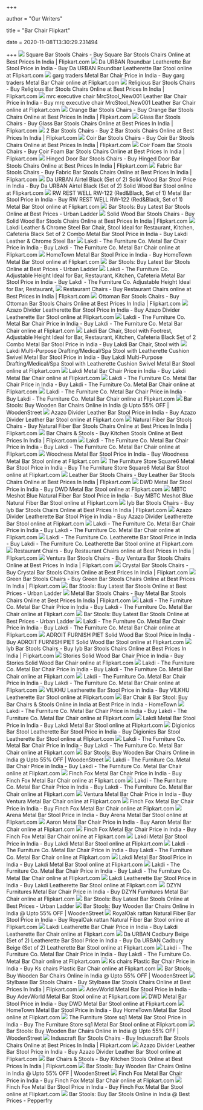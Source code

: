 +++
        
author = "Our Writers"
        
title = "Bar Chair Flipkart"
        
date = 2020-11-08T13:30:29.231494
        
+++
[ ![](https://rukminim1.flixcart.com/image/612/612/joacvww0/bar-stool-chair/x/z/n/black-carbon-steel-steel-bar-stool-stc-black-original-imaezzemgqpfqzgu.jpeg?q=70)](https://rukminim1.flixcart.com/image/612/612/joacvww0/bar-stool-chair/x/z/n/black-carbon-steel-steel-bar-stool-stc-black-original-imaezzemgqpfqzgu.jpeg?q=70) Square Bar Stools Chairs - Buy Square Bar Stools Chairs Online at Best  Prices In India | Flipkart.com
[ ![](https://rukminim1.flixcart.com/image/352/352/jiyvvrk0/bar-stool-chair/z/c/q/black-foam-du-373-da-urban-black-original-imaf6nguntn6f4sy.jpeg?q=70)](https://rukminim1.flixcart.com/image/352/352/jiyvvrk0/bar-stool-chair/z/c/q/black-foam-du-373-da-urban-black-original-imaf6nguntn6f4sy.jpeg?q=70) Da URBAN Roundbar Leatherette Bar Stool Price in India - Buy Da URBAN  Roundbar Leatherette Bar Stool online at Flipkart.com
[ ![](https://rukminim1.flixcart.com/image/352/352/joacvww0/bar-stool-chair/s/q/f/chrome-and-black-plywood-bar-stool-black-garg-traders-chrome-original-imaf2bqgmfqkp2de.jpeg?q=70)](https://rukminim1.flixcart.com/image/352/352/joacvww0/bar-stool-chair/s/q/f/chrome-and-black-plywood-bar-stool-black-garg-traders-chrome-original-imaf2bqgmfqkp2de.jpeg?q=70) garg traders Metal Bar Chair Price in India - Buy garg traders Metal Bar  Chair online at Flipkart.com
[ ![](https://rukminim1.flixcart.com/image/612/612/jw0zr0w0/bar-stool-chair/g/5/d/na-carbon-steel-ichivasbarstlblk-nilkamal-black-original-imafgt7e6jhp8yrs.jpeg?q=70)](https://rukminim1.flixcart.com/image/612/612/jw0zr0w0/bar-stool-chair/g/5/d/na-carbon-steel-ichivasbarstlblk-nilkamal-black-original-imafgt7e6jhp8yrs.jpeg?q=70) Religious Bar Stools Chairs - Buy Religious Bar Stools Chairs Online at  Best Prices In India | Flipkart.com
[ ![](https://rukminim1.flixcart.com/image/352/352/k2nmaa80/bar-stool-chair/b/g/a/black-plywood-mrc-executive-revolving-stool-for-home-office-original-imafhysfuuhygwup.jpeg?q=70)](https://rukminim1.flixcart.com/image/352/352/k2nmaa80/bar-stool-chair/b/g/a/black-plywood-mrc-executive-revolving-stool-for-home-office-original-imafhysfuuhygwup.jpeg?q=70) mrc executive chair MrcStool_New001 Leather Bar Chair Price in India - Buy  mrc executive chair MrcStool_New001 Leather Bar Chair online at Flipkart.com
[ ![](https://rukminim1.flixcart.com/image/612/612/k4n2avk0/bar-stool-chair/h/g/d/black-pp-bs-1002-apex-chairs-black-original-imafnhyprj72bka4.jpeg?q=70)](https://rukminim1.flixcart.com/image/612/612/k4n2avk0/bar-stool-chair/h/g/d/black-pp-bs-1002-apex-chairs-black-original-imafnhyprj72bka4.jpeg?q=70) Orange Bar Stools Chairs - Buy Orange Bar Stools Chairs Online at Best  Prices In India | Flipkart.com
[ ![](https://rukminim1.flixcart.com/image/612/612/k4n2avk0/bar-stool-chair/z/x/b/black-pp-hs-6004-combo-savya-home-black-original-imafnhyn97sqsxzg.jpeg?q=70)](https://rukminim1.flixcart.com/image/612/612/k4n2avk0/bar-stool-chair/z/x/b/black-pp-hs-6004-combo-savya-home-black-original-imafnhyn97sqsxzg.jpeg?q=70) Glass Bar Stools Chairs - Buy Glass Bar Stools Chairs Online at Best Prices  In India | Flipkart.com
[ ![](https://rukminim1.flixcart.com/image/612/612/k7jdg280/bar-stool-chair/z/x/t/off-white-carbon-steel-swivel-bar-stool-bar-chair-restaurant-original-imafpr7d4hwdpjug.jpeg?q=70)](https://rukminim1.flixcart.com/image/612/612/k7jdg280/bar-stool-chair/z/x/t/off-white-carbon-steel-swivel-bar-stool-bar-chair-restaurant-original-imafpr7d4hwdpjug.jpeg?q=70) 2 Bar Stools Chairs - Buy 2 Bar Stools Chairs Online at Best Prices In  India | Flipkart.com
[ ![](https://rukminim1.flixcart.com/image/612/612/j31wb680-1/bar-stool-chair/f/b/a/abs-wrought-iron-5908-woodness-brown-original-imaeu9hh4f2queah.jpeg?q=70)](https://rukminim1.flixcart.com/image/612/612/j31wb680-1/bar-stool-chair/f/b/a/abs-wrought-iron-5908-woodness-brown-original-imaeu9hh4f2queah.jpeg?q=70) Coir Bar Stools Chairs - Buy Coir Bar Stools Chairs Online at Best Prices  In India | Flipkart.com
[ ![](https://rukminim1.flixcart.com/image/612/612/jc9egsw0/bar-stool-chair/h/3/x/black-carbon-steel-ks-bar-chair-leatherite-1-combo-pack-ks-original-imafffma2gzdw6aj.jpeg?q=70)](https://rukminim1.flixcart.com/image/612/612/jc9egsw0/bar-stool-chair/h/3/x/black-carbon-steel-ks-bar-chair-leatherite-1-combo-pack-ks-original-imafffma2gzdw6aj.jpeg?q=70) Coir Foam Bar Stools Chairs - Buy Coir Foam Bar Stools Chairs Online at  Best Prices In India | Flipkart.com
[ ![](https://rukminim1.flixcart.com/image/612/612/jnw2he80/bar-stool-chair/m/3/6/beige-carbon-steel-ff-154523-beige-finch-fox-beige-original-imafah7gmygujs6y.jpeg?q=70)](https://rukminim1.flixcart.com/image/612/612/jnw2he80/bar-stool-chair/m/3/6/beige-carbon-steel-ff-154523-beige-finch-fox-beige-original-imafah7gmygujs6y.jpeg?q=70) Hinged Door Bar Stools Chairs - Buy Hinged Door Bar Stools Chairs Online at  Best Prices In India | Flipkart.com
[ ![](https://rukminim1.flixcart.com/image/612/612/jpodaq80/bar-stool-chair/y/a/5/white-carbon-steel-ff-154523-white-finch-fox-white-original-imafbqs7pgdqzwhz.jpeg?q=70)](https://rukminim1.flixcart.com/image/612/612/jpodaq80/bar-stool-chair/y/a/5/white-carbon-steel-ff-154523-white-finch-fox-white-original-imafbqs7pgdqzwhz.jpeg?q=70) Fabric Bar Stools Chairs - Buy Fabric Bar Stools Chairs Online at Best  Prices In India | Flipkart.com
[ ![](https://rukminim1.flixcart.com/image/352/352/jkzrc7k0/bar-stool-chair/q/f/g/black-plywood-du-355-black-da-urban-chrome-original-imaf86tefqznfrgd.jpeg?q=70)](https://rukminim1.flixcart.com/image/352/352/jkzrc7k0/bar-stool-chair/q/f/g/black-plywood-du-355-black-da-urban-chrome-original-imaf86tefqznfrgd.jpeg?q=70) Da URBAN Airtel Black (Set of 2) Solid Wood Bar Stool Price in India - Buy  Da URBAN Airtel Black (Set of 2) Solid Wood Bar Stool online at Flipkart.com
[ ![](https://rukminim1.flixcart.com/image/352/352/kckud8w0/bar-stool-chair/w/c/v/red-carbon-steel-rw-122-red-black-set-of-1-rw-rest-well-red-original-imaftzkg7zgncff7.jpeg?q=70)](https://rukminim1.flixcart.com/image/352/352/kckud8w0/bar-stool-chair/w/c/v/red-carbon-steel-rw-122-red-black-set-of-1-rw-rest-well-red-original-imaftzkg7zgncff7.jpeg?q=70) RW REST WELL RW-122 (Red&Black, Set of 1) Metal Bar Stool Price in India -  Buy RW REST WELL RW-122 (Red&Black, Set of 1) Metal Bar Stool online at  Flipkart.com
[ ![](https://www.ulcdn.net/images/products/54018/product/Mcgillin_barstool_Set_of_2_00_LP.jpg?1443092131)](https://www.ulcdn.net/images/products/54018/product/Mcgillin_barstool_Set_of_2_00_LP.jpg?1443092131) Bar Stools: Buy Latest Bar Stools Online at Best Prices - Urban Ladder
[ ![](https://rukminim1.flixcart.com/image/612/612/k69ncsw0/bar-stool-chair/w/3/f/orange-fiber-glass-high-bar-chair-kitchen-stool-in-orange-mbtc-original-imafzr2ppqfuhbqd.jpeg?q=70)](https://rukminim1.flixcart.com/image/612/612/k69ncsw0/bar-stool-chair/w/3/f/orange-fiber-glass-high-bar-chair-kitchen-stool-in-orange-mbtc-original-imafzr2ppqfuhbqd.jpeg?q=70) Solid Wood Bar Stools Chairs - Buy Solid Wood Bar Stools Chairs Online at  Best Prices In India | Flipkart.com
[ ![](https://rukminim1.flixcart.com/image/352/352/jjubki80/bar-stool-chair/u/f/p/black-carbon-steel-132117-13-c-lakdi-the-furniture-co-black-original-imaf78svjadjngyg.jpeg?q=70)](https://rukminim1.flixcart.com/image/352/352/jjubki80/bar-stool-chair/u/f/p/black-carbon-steel-132117-13-c-lakdi-the-furniture-co-black-original-imaf78svjadjngyg.jpeg?q=70) Lakdi Leather & Chrome Steel Bar Chair, Stool Ideal for Restaurant,  Kitchen, Cafeteria Black Set of 2 Combo Metal Bar Stool Price in India -  Buy Lakdi Leather & Chrome Steel Bar
[ ![](https://rukminim1.flixcart.com/image/352/352/jnj7iq80/bar-stool-chair/d/c/h/white-carbon-steel-134514-48-c-lakdi-the-furniture-co-white-original-imaf6ny3yhhmzbm6.jpeg?q=70)](https://rukminim1.flixcart.com/image/352/352/jnj7iq80/bar-stool-chair/d/c/h/white-carbon-steel-134514-48-c-lakdi-the-furniture-co-white-original-imaf6ny3yhhmzbm6.jpeg?q=70) Lakdi - The Furniture Co. Metal Bar Chair Price in India - Buy Lakdi - The  Furniture Co. Metal Bar Chair online at Flipkart.com
[ ![](https://rukminim1.flixcart.com/image/352/352/k8g8knk0/bar-stool-chair/t/k/6/na-carbon-steel-830029030-hometown-black-original-imafqgrw6tzfrezf.jpeg?q=70)](https://rukminim1.flixcart.com/image/352/352/k8g8knk0/bar-stool-chair/t/k/6/na-carbon-steel-830029030-hometown-black-original-imafqgrw6tzfrezf.jpeg?q=70) HomeTown Metal Bar Stool Price in India - Buy HomeTown Metal Bar Stool  online at Flipkart.com
[ ![](https://www.ulcdn.net/opt/www.ulcdn.net/images/products/53987/product/Chumley_barstool_Set_of_2_00_LP.jpg?1443092111)](https://www.ulcdn.net/opt/www.ulcdn.net/images/products/53987/product/Chumley_barstool_Set_of_2_00_LP.jpg?1443092111) Bar Stools: Buy Latest Bar Stools Online at Best Prices - Urban Ladder
[ ![](https://rukminim1.flixcart.com/image/352/352/jvmpci80/bar-stool-chair/z/z/s/white-carbon-steel-bar-stool-132111-pcs-c-lakdi-white-original-imafdctyhpzpgtca.jpeg?q=70)](https://rukminim1.flixcart.com/image/352/352/jvmpci80/bar-stool-chair/z/z/s/white-carbon-steel-bar-stool-132111-pcs-c-lakdi-white-original-imafdctyhpzpgtca.jpeg?q=70) Lakdi - The Furniture Co. Adjustable Height Ideal for Bar, Restaurant,  Kitchen, Cafeteria Metal Bar Stool Price in India - Buy Lakdi - The  Furniture Co. Adjustable Height Ideal for Bar, Restaurant,
[ ![](https://rukminim1.flixcart.com/image/612/612/k8ho0i80/bar-stool-chair/f/y/d/chocolate-foam-height-adjustable-swivel-bar-stool-salon-chair-original-imafqg63scdzjqzz.jpeg?q=70)](https://rukminim1.flixcart.com/image/612/612/k8ho0i80/bar-stool-chair/f/y/d/chocolate-foam-height-adjustable-swivel-bar-stool-salon-chair-original-imafqg63scdzjqzz.jpeg?q=70) Restaurant Chairs - Buy Restaurant Chairs online at Best Prices in India |  Flipkart.com
[ ![](https://rukminim1.flixcart.com/image/612/612/k4zx9jk0/bar-stool-chair/d/c/p/black-foam-matrix-adjustable-bar-swivel-kitchen-breakfast-original-imafnsy4bsprntvg.jpeg?q=70)](https://rukminim1.flixcart.com/image/612/612/k4zx9jk0/bar-stool-chair/d/c/p/black-foam-matrix-adjustable-bar-swivel-kitchen-breakfast-original-imafnsy4bsprntvg.jpeg?q=70) Ottoman Bar Stools Chairs - Buy Ottoman Bar Stools Chairs Online at Best  Prices In India | Flipkart.com
[ ![](https://rukminim1.flixcart.com/image/352/352/k0h12fk0/bar-stool-chair/7/d/9/black-carbon-steel-smiley-shape-leatherette-bar-kitchen-original-imafk8nhgr7b5rhp.jpeg?q=70)](https://rukminim1.flixcart.com/image/352/352/k0h12fk0/bar-stool-chair/7/d/9/black-carbon-steel-smiley-shape-leatherette-bar-kitchen-original-imafk8nhgr7b5rhp.jpeg?q=70) Azazo Divider Leatherette Bar Stool Price in India - Buy Azazo Divider  Leatherette Bar Stool online at Flipkart.com
[ ![](https://rukminim1.flixcart.com/image/352/352/js4yljk0/bar-stool-chair/w/z/b/black-carbon-steel-131638132-black-c-lakdi-black-original-imaf6rfjn5achvfw.jpeg?q=70)](https://rukminim1.flixcart.com/image/352/352/js4yljk0/bar-stool-chair/w/z/b/black-carbon-steel-131638132-black-c-lakdi-black-original-imaf6rfjn5achvfw.jpeg?q=70) Lakdi - The Furniture Co. Metal Bar Chair Price in India - Buy Lakdi - The  Furniture Co. Metal Bar Chair online at Flipkart.com
[ ![](https://rukminim1.flixcart.com/image/352/352/jjubki80/bar-stool-chair/f/u/d/black-carbon-steel-132117-6-c-lakdi-the-furniture-co-black-original-imaf78y3hpzsvqz2.jpeg?q=70)](https://rukminim1.flixcart.com/image/352/352/jjubki80/bar-stool-chair/f/u/d/black-carbon-steel-132117-6-c-lakdi-the-furniture-co-black-original-imaf78y3hpzsvqz2.jpeg?q=70) Lakdi Bar Chair, Stool with Footrest, Adjustable Height Ideal for Bar,  Restaurant, Kitchen, Cafeteria Black Set of 2 Combo Metal Bar Stool Price  in India - Buy Lakdi Bar Chair, Stool with
[ ![](https://rukminim1.flixcart.com/image/352/352/jvsf3ww0/bar-stool-chair/s/m/g/black-foam-bar-stool-132112-3-c-new-lakdi-the-furniture-co-black-original-imafggqy6bddcauv.jpeg?q=70)](https://rukminim1.flixcart.com/image/352/352/jvsf3ww0/bar-stool-chair/s/m/g/black-foam-bar-stool-132112-3-c-new-lakdi-the-furniture-co-black-original-imafggqy6bddcauv.jpeg?q=70) Lakdi Multi-Purpose Drafting/Medical/Spa Stool with Leatherette Cushion  Swivel Metal Bar Stool Price in India - Buy Lakdi Multi-Purpose  Drafting/Medical/Spa Stool with Leatherette Cushion Swivel Metal Bar Stool  online at Flipkart.com
[ ![](https://rukminim1.flixcart.com/image/352/352/jt641ow0/bar-stool-chair/j/w/y/na-pp-131638119-orange-c6-lakdi-the-furniture-co-orange-original-imaf8dsezjfggj9b.jpeg?q=70)](https://rukminim1.flixcart.com/image/352/352/jt641ow0/bar-stool-chair/j/w/y/na-pp-131638119-orange-c6-lakdi-the-furniture-co-orange-original-imaf8dsezjfggj9b.jpeg?q=70) Lakdi Metal Bar Chair Price in India - Buy Lakdi Metal Bar Chair online at  Flipkart.com
[ ![](https://rukminim1.flixcart.com/image/352/352/jt641ow0/bar-stool-chair/f/n/t/na-pp-131638119-purple-c4-lakdi-the-furniture-co-purple-original-imaf8dsdnynfhwkc.jpeg?q=70)](https://rukminim1.flixcart.com/image/352/352/jt641ow0/bar-stool-chair/f/n/t/na-pp-131638119-purple-c4-lakdi-the-furniture-co-purple-original-imaf8dsdnynfhwkc.jpeg?q=70) Lakdi - The Furniture Co. Metal Bar Chair Price in India - Buy Lakdi - The  Furniture Co. Metal Bar Chair online at Flipkart.com
[ ![](https://rukminim1.flixcart.com/image/352/352/jt8yxe80/bar-stool-chair/c/2/b/na-pp-131638133-white-c4-lakdi-the-furniture-co-white-original-imaf9cuffkpvyk9w.jpeg?q=70)](https://rukminim1.flixcart.com/image/352/352/jt8yxe80/bar-stool-chair/c/2/b/na-pp-131638133-white-c4-lakdi-the-furniture-co-white-original-imaf9cuffkpvyk9w.jpeg?q=70) Lakdi - The Furniture Co. Metal Bar Chair Price in India - Buy Lakdi - The  Furniture Co. Metal Bar Chair online at Flipkart.com
[ ![](https://images.woodenstreet.de/image/cache/data%2Fbar-stools%2Fcharles-eames-style-dsw-modern-bar-stool-chair-white%2Ffront-408x408.jpg)](https://images.woodenstreet.de/image/cache/data%2Fbar-stools%2Fcharles-eames-style-dsw-modern-bar-stool-chair-white%2Ffront-408x408.jpg) Bar Stools: Buy Wooden Bar Chairs Online in India @ Upto 55% OFF |  WoodenStreet
[ ![](https://rukminim1.flixcart.com/image/352/352/jtd98y80/bar-stool-chair/f/y/2/red-carbon-steel-bar-stool-with-height-adjustable-and-footrest-original-imafeqa8ttrxzgbv.jpeg?q=70)](https://rukminim1.flixcart.com/image/352/352/jtd98y80/bar-stool-chair/f/y/2/red-carbon-steel-bar-stool-with-height-adjustable-and-footrest-original-imafeqa8ttrxzgbv.jpeg?q=70) Azazo Divider Leather Bar Stool Price in India - Buy Azazo Divider Leather Bar  Stool online at Flipkart.com
[ ![](https://rukminim1.flixcart.com/image/612/612/jd4u5jk0/bar-stool-chair/5/t/m/red-brass-m-385-red-da-urban-red-original-imaf23d2vksxfbdf.jpeg?q=70)](https://rukminim1.flixcart.com/image/612/612/jd4u5jk0/bar-stool-chair/5/t/m/red-brass-m-385-red-da-urban-red-original-imaf23d2vksxfbdf.jpeg?q=70) Natural Fiber Bar Stools Chairs - Buy Natural Fiber Bar Stools Chairs Online  at Best Prices In India | Flipkart.com
[ ![](https://rukminim1.flixcart.com/image/612/612/kddf6a80/bar-stool-chair/b/4/5/beige-color-rosewood-sheesham-3568-pt-flp-flipkart-perfect-homes-original-imafuagdzfb5aggp.jpeg?q=70)](https://rukminim1.flixcart.com/image/612/612/kddf6a80/bar-stool-chair/b/4/5/beige-color-rosewood-sheesham-3568-pt-flp-flipkart-perfect-homes-original-imafuagdzfb5aggp.jpeg?q=70) Bar Chairs & Stools - Buy Kitchen Stools Online at Best Prices In India |  Flipkart.com
[ ![](https://rukminim1.flixcart.com/image/352/352/juvjzbk0/bar-stool-chair/h/y/8/black-foam-bar-stool-134514-41-c-6-lakdi-black-original-imaf9zfhh6fmzady.jpeg?q=70)](https://rukminim1.flixcart.com/image/352/352/juvjzbk0/bar-stool-chair/h/y/8/black-foam-bar-stool-134514-41-c-6-lakdi-black-original-imaf9zfhh6fmzady.jpeg?q=70) Lakdi - The Furniture Co. Metal Bar Chair Price in India - Buy Lakdi - The  Furniture Co. Metal Bar Chair online at Flipkart.com
[ ![](https://rukminim1.flixcart.com/image/352/352/k05ljm80/bar-stool-chair/t/n/f/gold-carbon-steel-6466-woodness-gold-original-imafjzgedhdaqzth.jpeg?q=70)](https://rukminim1.flixcart.com/image/352/352/k05ljm80/bar-stool-chair/t/n/f/gold-carbon-steel-6466-woodness-gold-original-imafjzgedhdaqzth.jpeg?q=70) Woodness Metal Bar Stool Price in India - Buy Woodness Metal Bar Stool  online at Flipkart.com
[ ![](https://rukminim1.flixcart.com/image/352/352/bar-stool-chair/b/d/7/w1-semi-aniline-leather-the-furniture-store-white-na-original-imae6sy6jzzhfwnp.jpeg?q=70)](https://rukminim1.flixcart.com/image/352/352/bar-stool-chair/b/d/7/w1-semi-aniline-leather-the-furniture-store-white-na-original-imae6sy6jzzhfwnp.jpeg?q=70) The Furniture Store Square6 Metal Bar Stool Price in India - Buy The  Furniture Store Square6 Metal Bar Stool online at Flipkart.com
[ ![](https://rukminim1.flixcart.com/image/612/612/jlzhci80/bar-stool-chair/m/m/2/black-high-density-block-board-adjustable-height-swivel-bar-original-imaf8zczxz59wxuc.jpeg?q=70)](https://rukminim1.flixcart.com/image/612/612/jlzhci80/bar-stool-chair/m/m/2/black-high-density-block-board-adjustable-height-swivel-bar-original-imaf8zczxz59wxuc.jpeg?q=70) Leather Bar Stools Chairs - Buy Leather Bar Stools Chairs Online at Best  Prices In India | Flipkart.com
[ ![](https://rukminim1.flixcart.com/image/352/352/jhmawsw0/bar-stool-chair/c/2/e/black-carbon-steel-steel-bar-stool-dwd-black-original-imaf4uydgrhkskkr.jpeg?q=70)](https://rukminim1.flixcart.com/image/352/352/jhmawsw0/bar-stool-chair/c/2/e/black-carbon-steel-steel-bar-stool-dwd-black-original-imaf4uydgrhkskkr.jpeg?q=70) DWD Metal Bar Stool Price in India - Buy DWD Metal Bar Stool online at  Flipkart.com
[ ![](https://rukminim1.flixcart.com/image/352/352/jykfxjk0/bar-stool-chair/3/r/f/blue-fiber-glass-meshot-cafeteria-restaurant-office-bar-stool-original-imafgzwcngzmf9at.jpeg?q=70)](https://rukminim1.flixcart.com/image/352/352/jykfxjk0/bar-stool-chair/3/r/f/blue-fiber-glass-meshot-cafeteria-restaurant-office-bar-stool-original-imafgzwcngzmf9at.jpeg?q=70) MBTC Meshot Blue Natural Fiber Bar Stool Price in India - Buy MBTC Meshot  Blue Natural Fiber Bar Stool online at Flipkart.com
[ ![](https://rukminim1.flixcart.com/image/612/612/ju8oxow0/bar-stool-chair/r/m/a/black-carbon-steel-iyb-metal-bar-stool-black-with-heavy-duty-original-imaffefv8chp4cjb.jpeg?q=70)](https://rukminim1.flixcart.com/image/612/612/ju8oxow0/bar-stool-chair/r/m/a/black-carbon-steel-iyb-metal-bar-stool-black-with-heavy-duty-original-imaffefv8chp4cjb.jpeg?q=70) Iyb Bar Stools Chairs - Buy Iyb Bar Stools Chairs Online at Best Prices In  India | Flipkart.com
[ ![](https://rukminim1.flixcart.com/image/352/352/k0flmkw0/bar-stool-chair/e/k/9/black-carbon-steel-leatherette-bar-stool-azazo-divider-black-original-imafk8mpmzdwvhbk.jpeg?q=70)](https://rukminim1.flixcart.com/image/352/352/k0flmkw0/bar-stool-chair/e/k/9/black-carbon-steel-leatherette-bar-stool-azazo-divider-black-original-imafk8mpmzdwvhbk.jpeg?q=70) Azazo Divider Leatherette Bar Stool Price in India - Buy Azazo Divider  Leatherette Bar Stool online at Flipkart.com
[ ![](https://rukminim1.flixcart.com/image/352/352/juvjzbk0/bar-stool-chair/y/c/s/white-foam-bar-stool-134514-48-c-6-lakdi-white-original-imafa7hhnvmugqzj.jpeg?q=70)](https://rukminim1.flixcart.com/image/352/352/juvjzbk0/bar-stool-chair/y/c/s/white-foam-bar-stool-134514-48-c-6-lakdi-white-original-imafa7hhnvmugqzj.jpeg?q=70) Lakdi - The Furniture Co. Metal Bar Chair Price in India - Buy Lakdi - The  Furniture Co. Metal Bar Chair online at Flipkart.com
[ ![](https://rukminim1.flixcart.com/image/832/832/jjrgosw0/bar-stool-chair/s/g/f/black-foam-132117-01-lakdi-the-furniture-co-black-original-imaf79nd2tk8tj6h.jpeg?q=70)](https://rukminim1.flixcart.com/image/832/832/jjrgosw0/bar-stool-chair/s/g/f/black-foam-132117-01-lakdi-the-furniture-co-black-original-imaf79nd2tk8tj6h.jpeg?q=70) Lakdi - The Furniture Co. Leatherette Bar Stool Price in India - Buy Lakdi  - The Furniture Co. Leatherette Bar Stool online at Flipkart.com
[ ![](https://rukminim1.flixcart.com/image/612/612/k8ho0i80/bar-stool-chair/x/y/j/yellow-foam-height-adjustable-swivel-bar-stool-salon-chair-original-imafqg66cy38u9gv.jpeg?q=70)](https://rukminim1.flixcart.com/image/612/612/k8ho0i80/bar-stool-chair/x/y/j/yellow-foam-height-adjustable-swivel-bar-stool-salon-chair-original-imafqg66cy38u9gv.jpeg?q=70) Restaurant Chairs - Buy Restaurant Chairs online at Best Prices in India |  Flipkart.com
[ ![](https://rukminim1.flixcart.com/image/612/612/j4x207k0/bar-stool-chair/f/g/f/black-carbon-steel-vf-1026-1-black-ventura-black-original-imaevmr2jf6sru56.jpeg?q=70)](https://rukminim1.flixcart.com/image/612/612/j4x207k0/bar-stool-chair/f/g/f/black-carbon-steel-vf-1026-1-black-ventura-black-original-imaevmr2jf6sru56.jpeg?q=70) Ventura Bar Stools Chairs - Buy Ventura Bar Stools Chairs Online at Best  Prices In India | Flipkart.com
[ ![](https://rukminim1.flixcart.com/image/612/612/jj4ln680/bar-stool-chair/8/y/k/black-foam-du-360-black-da-urban-black-original-imaf6r9g2e3qh8eb.jpeg?q=70)](https://rukminim1.flixcart.com/image/612/612/jj4ln680/bar-stool-chair/8/y/k/black-foam-du-360-black-da-urban-black-original-imaf6r9g2e3qh8eb.jpeg?q=70) Crystal Bar Stools Chairs - Buy Crystal Bar Stools Chairs Online at Best  Prices In India | Flipkart.com
[ ![](https://rukminim1.flixcart.com/image/612/612/kdj4xow0/bar-stool-chair/y/b/y/na-carbon-steel-si-1136-satyam-international-red-original-imafuff32zmeurne.jpeg?q=70)](https://rukminim1.flixcart.com/image/612/612/kdj4xow0/bar-stool-chair/y/b/y/na-carbon-steel-si-1136-satyam-international-red-original-imafuff32zmeurne.jpeg?q=70) Green Bar Stools Chairs - Buy Green Bar Stools Chairs Online at Best Prices  In India | Flipkart.com
[ ![](https://www.ulcdn.net/images/products/197104/original/Homer_Bar_Stool_YL_LP.jpg?1531804292)](https://www.ulcdn.net/images/products/197104/original/Homer_Bar_Stool_YL_LP.jpg?1531804292) Bar Stools: Buy Latest Bar Stools Online at Best Prices - Urban Ladder
[ ![](https://rukminim1.flixcart.com/image/612/612/jf5plzk0/bar-stool-chair/j/x/h/white-carbon-steel-bar-stool-std-wht-02-dzyn-furnitures-white-original-imaewuf9jtphhh3m.jpeg?q=70)](https://rukminim1.flixcart.com/image/612/612/jf5plzk0/bar-stool-chair/j/x/h/white-carbon-steel-bar-stool-std-wht-02-dzyn-furnitures-white-original-imaewuf9jtphhh3m.jpeg?q=70) Metal Bar Stools Chairs - Buy Metal Bar Stools Chairs Online at Best Prices  In India | Flipkart.com
[ ![](https://rukminim1.flixcart.com/image/352/352/jmjhifk0/bar-stool-chair/k/j/6/blue-carbon-steel-134514-46-c-lakdi-the-furniture-co-blue-original-imaf6s72jrbwcvv8.jpeg?q=70)](https://rukminim1.flixcart.com/image/352/352/jmjhifk0/bar-stool-chair/k/j/6/blue-carbon-steel-134514-46-c-lakdi-the-furniture-co-blue-original-imaf6s72jrbwcvv8.jpeg?q=70) Lakdi - The Furniture Co. Metal Bar Chair Price in India - Buy Lakdi - The  Furniture Co. Metal Bar Chair online at Flipkart.com
[ ![](https://www.ulcdn.net/images/products/157944/original/Colin_Bar_Stool_Chestnut_Brown_LP.jpg?1508914520)](https://www.ulcdn.net/images/products/157944/original/Colin_Bar_Stool_Chestnut_Brown_LP.jpg?1508914520) Bar Stools: Buy Latest Bar Stools Online at Best Prices - Urban Ladder
[ ![](https://rukminim1.flixcart.com/image/352/352/jvsf3ww0/bar-stool-chair/w/b/g/red-wrought-iron-131638132-red-c6-lakdi-the-furniture-co-red-original-imaf9cfdvmgbx2pm.jpeg?q=70)](https://rukminim1.flixcart.com/image/352/352/jvsf3ww0/bar-stool-chair/w/b/g/red-wrought-iron-131638132-red-c6-lakdi-the-furniture-co-red-original-imaf9cfdvmgbx2pm.jpeg?q=70) Lakdi - The Furniture Co. Metal Bar Chair Price in India - Buy Lakdi - The  Furniture Co. Metal Bar Chair online at Flipkart.com
[ ![](https://rukminim1.flixcart.com/image/352/352/jk2w7m80/bar-stool-chair/s/f/f/na-mango-wood-piet-bar-stool-adroit-furnish-grey-original-imaf7e3ypbpbfwvt.jpeg?q=70)](https://rukminim1.flixcart.com/image/352/352/jk2w7m80/bar-stool-chair/s/f/f/na-mango-wood-piet-bar-stool-adroit-furnish-grey-original-imaf7e3ypbpbfwvt.jpeg?q=70) ADROIT FURNISH PIET Solid Wood Bar Stool Price in India - Buy ADROIT  FURNISH PIET Solid Wood Bar Stool online at Flipkart.com
[ ![](https://rukminim1.flixcart.com/image/612/612/k13w4280/bar-stool-chair/r/x/d/black-foam-folding-stool-with-foot-rest-21-inch-height-iyb-black-original-imafkqhah79hgb8k.jpeg?q=70)](https://rukminim1.flixcart.com/image/612/612/k13w4280/bar-stool-chair/r/x/d/black-foam-folding-stool-with-foot-rest-21-inch-height-iyb-black-original-imafkqhah79hgb8k.jpeg?q=70) Iyb Bar Stools Chairs - Buy Iyb Bar Stools Chairs Online at Best Prices In  India | Flipkart.com
[ ![](https://rukminim1.flixcart.com/image/352/352/k2c6rgw0/bar-stool-chair/u/z/e/na-teak-sagun-str7175-stories-wooden-original-imafhpf6nsy8ekam.jpeg?q=70)](https://rukminim1.flixcart.com/image/352/352/k2c6rgw0/bar-stool-chair/u/z/e/na-teak-sagun-str7175-stories-wooden-original-imafhpf6nsy8ekam.jpeg?q=70) Stories Solid Wood Bar Chair Price in India - Buy Stories Solid Wood Bar  Chair online at Flipkart.com
[ ![](https://rukminim1.flixcart.com/image/352/352/jt641ow0/bar-stool-chair/q/g/r/na-pp-131638119-brown-c4-lakdi-the-furniture-co-brown-original-imaf9ckzpgahd6sz.jpeg?q=70)](https://rukminim1.flixcart.com/image/352/352/jt641ow0/bar-stool-chair/q/g/r/na-pp-131638119-brown-c4-lakdi-the-furniture-co-brown-original-imaf9ckzpgahd6sz.jpeg?q=70) Lakdi - The Furniture Co. Metal Bar Chair Price in India - Buy Lakdi - The  Furniture Co. Metal Bar Chair online at Flipkart.com
[ ![](https://rukminim1.flixcart.com/image/352/352/juu4jgw0/bar-stool-chair/m/c/b/black-foam-bar-stool-134514-33-c-6-lakdi-black-original-imafa7hhzkhg7eqh.jpeg?q=70)](https://rukminim1.flixcart.com/image/352/352/juu4jgw0/bar-stool-chair/m/c/b/black-foam-bar-stool-134514-33-c-6-lakdi-black-original-imafa7hhzkhg7eqh.jpeg?q=70) Lakdi - The Furniture Co. Metal Bar Chair Price in India - Buy Lakdi - The  Furniture Co. Metal Bar Chair online at Flipkart.com
[ ![](https://rukminim1.flixcart.com/image/352/352/k3lwuq80/bar-stool-chair/8/3/v/black-plywood-sbf01-furniturstation-black-original-imafmzeykcqdmuue.jpeg?q=70)](https://rukminim1.flixcart.com/image/352/352/k3lwuq80/bar-stool-chair/8/3/v/black-plywood-sbf01-furniturstation-black-original-imafmzeykcqdmuue.jpeg?q=70) VILKHU Leatherette Bar Stool Price in India - Buy VILKHU Leatherette Bar  Stool online at Flipkart.com
[ ![](https://www.hometown.in/media/product/66/3453/83536/1-catalog_360.jpg)](https://www.hometown.in/media/product/66/3453/83536/1-catalog_360.jpg) Bar Chair & Bar Stool: Buy Bar Chairs & Stools Online in India at Best  Price in India - HomeTown
[ ![](https://rukminim1.flixcart.com/image/352/352/jmgmmq80/bar-stool-chair/6/w/q/green-carbon-steel-134514-47-c-lakdi-the-furniture-co-green-original-imaf6qzt4vbhdpy8.jpeg?q=70)](https://rukminim1.flixcart.com/image/352/352/jmgmmq80/bar-stool-chair/6/w/q/green-carbon-steel-134514-47-c-lakdi-the-furniture-co-green-original-imaf6qzt4vbhdpy8.jpeg?q=70) Lakdi - The Furniture Co. Metal Bar Chair Price in India - Buy Lakdi - The  Furniture Co. Metal Bar Chair online at Flipkart.com
[ ![](https://rukminim1.flixcart.com/image/352/352/jt8yxe80/bar-stool-chair/b/8/n/na-pp-131638135-beige-c4-lakdi-the-furniture-co-beige-original-imaf79p8mkm3apjb.jpeg?q=70)](https://rukminim1.flixcart.com/image/352/352/jt8yxe80/bar-stool-chair/b/8/n/na-pp-131638135-beige-c4-lakdi-the-furniture-co-beige-original-imaf79p8mkm3apjb.jpeg?q=70) Lakdi Metal Bar Stool Price in India - Buy Lakdi Metal Bar Stool online at  Flipkart.com
[ ![](https://rukminim1.flixcart.com/image/352/352/k12go7k0/bar-stool-chair/w/4/x/red-foam-132117-1019-digionics-red-original-imafkpyqb9sgeckk.jpeg?q=70)](https://rukminim1.flixcart.com/image/352/352/k12go7k0/bar-stool-chair/w/4/x/red-foam-132117-1019-digionics-red-original-imafkpyqb9sgeckk.jpeg?q=70) Digionics Bar Stool Leatherette Bar Stool Price in India - Buy Digionics Bar  Stool Leatherette Bar Stool online at Flipkart.com
[ ![](https://rukminim1.flixcart.com/image/352/352/jt8yxe80/bar-stool-chair/s/f/m/na-pp-131638scb-009-c-lakdi-the-furniture-co-off-white-original-imaf9cv7vxvyhkgw.jpeg?q=70)](https://rukminim1.flixcart.com/image/352/352/jt8yxe80/bar-stool-chair/s/f/m/na-pp-131638scb-009-c-lakdi-the-furniture-co-off-white-original-imaf9cv7vxvyhkgw.jpeg?q=70) Lakdi - The Furniture Co. Metal Bar Chair Price in India - Buy Lakdi - The  Furniture Co. Metal Bar Chair online at Flipkart.com
[ ![](https://images.woodenstreet.de/image/cache/data%2Fbar-stools%2Fadcock-bar-stool-teak-finish%2Ffront-408x408.jpg)](https://images.woodenstreet.de/image/cache/data%2Fbar-stools%2Fadcock-bar-stool-teak-finish%2Ffront-408x408.jpg) Bar Stools: Buy Wooden Bar Chairs Online in India @ Upto 55% OFF |  WoodenStreet
[ ![](https://rukminim1.flixcart.com/image/352/352/jmgmmq80/bar-stool-chair/q/f/t/beige-carbon-steel-134515-7-c-lakdi-the-furniture-co-beige-original-imaf6ryz33hhy2ht.jpeg?q=70)](https://rukminim1.flixcart.com/image/352/352/jmgmmq80/bar-stool-chair/q/f/t/beige-carbon-steel-134515-7-c-lakdi-the-furniture-co-beige-original-imaf6ryz33hhy2ht.jpeg?q=70) Lakdi - The Furniture Co. Metal Bar Chair Price in India - Buy Lakdi - The  Furniture Co. Metal Bar Chair online at Flipkart.com
[ ![](https://rukminim1.flixcart.com/image/352/352/jndhrbk0/bar-stool-chair/8/u/h/grey-foam-swivel-bar-stool-bar-chair-restaurant-chair-with-original-imafa25bxazn6ah6.jpeg?q=70)](https://rukminim1.flixcart.com/image/352/352/jndhrbk0/bar-stool-chair/8/u/h/grey-foam-swivel-bar-stool-bar-chair-restaurant-chair-with-original-imafa25bxazn6ah6.jpeg?q=70) Finch Fox Metal Bar Chair Price in India - Buy Finch Fox Metal Bar Chair  online at Flipkart.com
[ ![](https://rukminim1.flixcart.com/image/352/352/jmgmmq80/bar-stool-chair/e/v/f/green-carbon-steel-134514-47-c-4-lakdi-the-furniture-co-green-original-imaf8g3ygdffsff3.jpeg?q=70)](https://rukminim1.flixcart.com/image/352/352/jmgmmq80/bar-stool-chair/e/v/f/green-carbon-steel-134514-47-c-4-lakdi-the-furniture-co-green-original-imaf8g3ygdffsff3.jpeg?q=70) Lakdi - The Furniture Co. Metal Bar Chair Price in India - Buy Lakdi - The  Furniture Co. Metal Bar Chair online at Flipkart.com
[ ![](https://rukminim1.flixcart.com/image/352/352/j4x207k0/bar-stool-chair/f/a/h/white-red-carbon-steel-vf-352-white-red-ventura-white-original-imaevmr2gb6zzphz.jpeg?q=70)](https://rukminim1.flixcart.com/image/352/352/j4x207k0/bar-stool-chair/f/a/h/white-red-carbon-steel-vf-352-white-red-ventura-white-original-imaevmr2gb6zzphz.jpeg?q=70) Ventura Metal Bar Chair Price in India - Buy Ventura Metal Bar Chair online  at Flipkart.com
[ ![](https://rukminim1.flixcart.com/image/352/352/jndhrbk0/bar-stool-chair/z/x/d/lemon-green-foam-swivel-bar-stool-bar-chair-restaurant-chair-original-imafafzvw56fmmh7.jpeg?q=70)](https://rukminim1.flixcart.com/image/352/352/jndhrbk0/bar-stool-chair/z/x/d/lemon-green-foam-swivel-bar-stool-bar-chair-restaurant-chair-original-imafafzvw56fmmh7.jpeg?q=70) Finch Fox Metal Bar Chair Price in India - Buy Finch Fox Metal Bar Chair  online at Flipkart.com
[ ![](https://rukminim1.flixcart.com/image/352/352/bar-stool-chair/h/5/h/t-100-w-pp-arena-na-white-original-imaeaxy9mhehpvqs.jpeg?q=70)](https://rukminim1.flixcart.com/image/352/352/bar-stool-chair/h/5/h/t-100-w-pp-arena-na-white-original-imaeaxy9mhehpvqs.jpeg?q=70) Arena Metal Bar Stool Price in India - Buy Arena Metal Bar Stool online at  Flipkart.com
[ ![](https://rukminim1.flixcart.com/image/352/352/bar-stool-chair/s/e/a/138-mild-steel-carbon-steel-aaron-black-black-original-imae82x5q6aqgguc.jpeg?q=70)](https://rukminim1.flixcart.com/image/352/352/bar-stool-chair/s/e/a/138-mild-steel-carbon-steel-aaron-black-black-original-imae82x5q6aqgguc.jpeg?q=70) Aaron Metal Bar Chair Price in India - Buy Aaron Metal Bar Chair online at  Flipkart.com
[ ![](https://rukminim1.flixcart.com/image/352/352/k3670cw0/bar-stool-chair/c/g/4/white-carbon-steel-bar-chair-restaurant-chair-with-adjustable-original-imafmcafk5gzfvgf.jpeg?q=70)](https://rukminim1.flixcart.com/image/352/352/k3670cw0/bar-stool-chair/c/g/4/white-carbon-steel-bar-chair-restaurant-chair-with-adjustable-original-imafmcafk5gzfvgf.jpeg?q=70) Finch Fox Metal Bar Chair Price in India - Buy Finch Fox Metal Bar Chair  online at Flipkart.com
[ ![](https://rukminim1.flixcart.com/image/352/352/jt7jhjk0/bar-stool-chair/a/c/y/na-pp-131638132-green-c-lakdi-the-furniture-co-green-original-imaf6nzy8yhpqrhh.jpeg?q=70)](https://rukminim1.flixcart.com/image/352/352/jt7jhjk0/bar-stool-chair/a/c/y/na-pp-131638132-green-c-lakdi-the-furniture-co-green-original-imaf6nzy8yhpqrhh.jpeg?q=70) Lakdi Metal Bar Stool Price in India - Buy Lakdi Metal Bar Stool online at  Flipkart.com
[ ![](https://rukminim1.flixcart.com/image/352/352/juu4jgw0/bar-stool-chair/n/f/y/yellow-foam-bar-stool-134514-40-c-4-lakdi-yellow-original-imafa7hhamtjutgg.jpeg?q=70)](https://rukminim1.flixcart.com/image/352/352/juu4jgw0/bar-stool-chair/n/f/y/yellow-foam-bar-stool-134514-40-c-4-lakdi-yellow-original-imafa7hhamtjutgg.jpeg?q=70) Lakdi - The Furniture Co. Metal Bar Chair Price in India - Buy Lakdi - The  Furniture Co. Metal Bar Chair online at Flipkart.com
[ ![](https://rukminim1.flixcart.com/image/352/352/jt7jhjk0/bar-stool-chair/x/z/y/na-pp-131638132-orange-c4-lakdi-the-furniture-co-orange-original-imaf9ckyx9xrjgze.jpeg?q=70)](https://rukminim1.flixcart.com/image/352/352/jt7jhjk0/bar-stool-chair/x/z/y/na-pp-131638132-orange-c4-lakdi-the-furniture-co-orange-original-imaf9ckyx9xrjgze.jpeg?q=70) Lakdi Metal Bar Stool Price in India - Buy Lakdi Metal Bar Stool online at  Flipkart.com
[ ![](https://rukminim1.flixcart.com/image/352/352/jt8yxe80/bar-stool-chair/m/c/z/na-pp-131638scb-009-lakdi-the-furniture-co-off-white-original-imaf9ckvfmtpec5f.jpeg?q=70)](https://rukminim1.flixcart.com/image/352/352/jt8yxe80/bar-stool-chair/m/c/z/na-pp-131638scb-009-lakdi-the-furniture-co-off-white-original-imaf9ckvfmtpec5f.jpeg?q=70) Lakdi - The Furniture Co. Metal Bar Chair Price in India - Buy Lakdi - The  Furniture Co. Metal Bar Chair online at Flipkart.com
[ ![](https://rukminim1.flixcart.com/image/352/352/jialea80/bar-stool-chair/k/g/w/black-carbon-steel-132116-1-lakdi-black-original-imaf64k4k39zdchv.jpeg?q=70)](https://rukminim1.flixcart.com/image/352/352/jialea80/bar-stool-chair/k/g/w/black-carbon-steel-132116-1-lakdi-black-original-imaf64k4k39zdchv.jpeg?q=70) Lakdi Leatherette Bar Stool Price in India - Buy Lakdi Leatherette Bar  Stool online at Flipkart.com
[ ![](https://rukminim1.flixcart.com/image/352/352/jgcktjk0/bar-stool-chair/d/g/9/black-carbon-steel-bar-ashrwd-s-2018-blk-02-dzyn-furnitures-original-imaf4hppfjzx4rcg.jpeg?q=70)](https://rukminim1.flixcart.com/image/352/352/jgcktjk0/bar-stool-chair/d/g/9/black-carbon-steel-bar-ashrwd-s-2018-blk-02-dzyn-furnitures-original-imaf4hppfjzx4rcg.jpeg?q=70) DZYN Furnitures Metal Bar Chair Price in India - Buy DZYN Furnitures Metal Bar  Chair online at Flipkart.com
[ ![](https://www.ulcdn.net/images/products/239522/original/Swinson_Bar_Stool_LP.jpg?1547724824)](https://www.ulcdn.net/images/products/239522/original/Swinson_Bar_Stool_LP.jpg?1547724824) Bar Stools: Buy Latest Bar Stools Online at Best Prices - Urban Ladder
[ ![](https://images.woodenstreet.de/image/cache/data%2Fbar-stools%2Fburgoyne-bar-stool-black-finish%2Ffront-408x408.jpg)](https://images.woodenstreet.de/image/cache/data%2Fbar-stools%2Fburgoyne-bar-stool-black-finish%2Ffront-408x408.jpg) Bar Stools: Buy Wooden Bar Chairs Online in India @ Upto 55% OFF |  WoodenStreet
[ ![](https://rukminim1.flixcart.com/image/352/352/joen7gw0/bar-stool-chair/h/g/t/black-carbon-steel-bst033bl-royaloak-black-original-imafav96h7hzjeef.jpeg?q=70)](https://rukminim1.flixcart.com/image/352/352/joen7gw0/bar-stool-chair/h/g/t/black-carbon-steel-bst033bl-royaloak-black-original-imafav96h7hzjeef.jpeg?q=70) RoyalOak rattan Natural Fiber Bar Stool Price in India - Buy RoyalOak  rattan Natural Fiber Bar Stool online at Flipkart.com
[ ![](https://rukminim1.flixcart.com/image/352/352/jt641ow0/bar-stool-chair/f/z/5/na-pp-131638114-blue-lakdi-the-furniture-co-blue-original-imaf5gzzzb5gxpce.jpeg?q=70)](https://rukminim1.flixcart.com/image/352/352/jt641ow0/bar-stool-chair/f/z/5/na-pp-131638114-blue-lakdi-the-furniture-co-blue-original-imaf5gzzzb5gxpce.jpeg?q=70) Lakdi Leatherette Bar Chair Price in India - Buy Lakdi Leatherette Bar  Chair online at Flipkart.com
[ ![](https://rukminim1.flixcart.com/image/352/352/jyug0i80/bar-stool-chair/w/q/h/beige-plywood-du-381-beige-da-urban-chrome-original-imafgxggnfmzhzaw.jpeg?q=70)](https://rukminim1.flixcart.com/image/352/352/jyug0i80/bar-stool-chair/w/q/h/beige-plywood-du-381-beige-da-urban-chrome-original-imafgxggnfmzhzaw.jpeg?q=70) Da URBAN Cadbury Beige (Set of 2) Leatherette Bar Stool Price in India -  Buy Da URBAN Cadbury Beige (Set of 2) Leatherette Bar Stool online at  Flipkart.com
[ ![](https://rukminim1.flixcart.com/image/352/352/jt8yxe80/bar-stool-chair/n/d/n/na-pp-131638133-white-c-lakdi-the-furniture-co-white-original-imaf6nzy5zkjgza2.jpeg?q=70)](https://rukminim1.flixcart.com/image/352/352/jt8yxe80/bar-stool-chair/n/d/n/na-pp-131638133-white-c-lakdi-the-furniture-co-white-original-imaf6nzy5zkjgza2.jpeg?q=70) Lakdi - The Furniture Co. Metal Bar Chair Price in India - Buy Lakdi - The  Furniture Co. Metal Bar Chair online at Flipkart.com
[ ![](https://rukminim1.flixcart.com/image/352/352/jepzrm80/bar-stool-chair/u/d/9/white-pp-barstoo-white-ks-5-combo-ks-chairs-white-original-imaf3btndetnswzy.jpeg?q=70)](https://rukminim1.flixcart.com/image/352/352/jepzrm80/bar-stool-chair/u/d/9/white-pp-barstoo-white-ks-5-combo-ks-chairs-white-original-imaf3btndetnswzy.jpeg?q=70) Ks chairs Plastic Bar Chair Price in India - Buy Ks chairs Plastic Bar  Chair online at Flipkart.com
[ ![](https://images.woodenstreet.de/image/cache/data%2Fbar-stools%2Fgoofy-bar-stool-mahogany-finish%2Ffront-408x408.jpg)](https://images.woodenstreet.de/image/cache/data%2Fbar-stools%2Fgoofy-bar-stool-mahogany-finish%2Ffront-408x408.jpg) Bar Stools: Buy Wooden Bar Chairs Online in India @ Upto 55% OFF |  WoodenStreet
[ ![](https://rukminim1.flixcart.com/image/612/612/k5cs87k0/bar-stool-chair/g/h/n/brown-carbon-steel-dr-012-stylbase-brown-original-imafzfe37rf6hdys.jpeg?q=70)](https://rukminim1.flixcart.com/image/612/612/k5cs87k0/bar-stool-chair/g/h/n/brown-carbon-steel-dr-012-stylbase-brown-original-imafzfe37rf6hdys.jpeg?q=70) Stylbase Bar Stools Chairs - Buy Stylbase Bar Stools Chairs Online at Best  Prices In India | Flipkart.com
[ ![](https://rukminim1.flixcart.com/image/352/352/jkcwakw0/bar-stool-chair/v/5/e/na-carbon-steel-metal-682-kaazz-red-original-imaeqww2dbhqumyn.jpeg?q=70)](https://rukminim1.flixcart.com/image/352/352/jkcwakw0/bar-stool-chair/v/5/e/na-carbon-steel-metal-682-kaazz-red-original-imaeqww2dbhqumyn.jpeg?q=70) AdevWorld Metal Bar Stool Price in India - Buy AdevWorld Metal Bar Stool  online at Flipkart.com
[ ![](https://rukminim1.flixcart.com/image/704/704/jiyvvrk0/bar-stool-chair/g/q/f/black-foam-dwd-1-dwd-black-original-imaf4uyf3wwuw6sg.jpeg?q=70)](https://rukminim1.flixcart.com/image/704/704/jiyvvrk0/bar-stool-chair/g/q/f/black-foam-dwd-1-dwd-black-original-imaf4uyf3wwuw6sg.jpeg?q=70) DWD Metal Bar Stool Price in India - Buy DWD Metal Bar Stool online at  Flipkart.com
[ ![](https://rukminim1.flixcart.com/image/352/352/k8g8knk0/bar-stool-chair/r/f/a/black-carbon-steel-830029090-hometown-black-original-imafqgrwgsazhhht.jpeg?q=70)](https://rukminim1.flixcart.com/image/352/352/k8g8knk0/bar-stool-chair/r/f/a/black-carbon-steel-830029090-hometown-black-original-imafqgrwgsazhhht.jpeg?q=70) HomeTown Metal Bar Stool Price in India - Buy HomeTown Metal Bar Stool  online at Flipkart.com
[ ![](https://rukminim1.flixcart.com/image/352/352/bar-stool-chair/w/n/j/s4-semi-aniline-leather-the-furniture-store-black-original-imae72jwfdhc3spm.jpeg?q=70)](https://rukminim1.flixcart.com/image/352/352/bar-stool-chair/w/n/j/s4-semi-aniline-leather-the-furniture-store-black-original-imae72jwfdhc3spm.jpeg?q=70) The Furniture Store sq1 Metal Bar Stool Price in India - Buy The Furniture  Store sq1 Metal Bar Stool online at Flipkart.com
[ ![](https://images.woodenstreet.de/image/cache/data%2Fchairs%2Fneel-bar-chair%2Ffront-408x408.jpg)](https://images.woodenstreet.de/image/cache/data%2Fchairs%2Fneel-bar-chair%2Ffront-408x408.jpg) Bar Stools: Buy Wooden Bar Chairs Online in India @ Upto 55% OFF |  WoodenStreet
[ ![](https://rukminim1.flixcart.com/image/612/612/jkr6p3k0/bar-stool-chair/k/y/a/n-a-wrought-iron-inlis1-induscraft-yellow-original-imaf8feqzwezekwj.jpeg?q=70)](https://rukminim1.flixcart.com/image/612/612/jkr6p3k0/bar-stool-chair/k/y/a/n-a-wrought-iron-inlis1-induscraft-yellow-original-imaf8feqzwezekwj.jpeg?q=70) Induscraft Bar Stools Chairs - Buy Induscraft Bar Stools Chairs Online at  Best Prices In India | Flipkart.com
[ ![](https://rukminim1.flixcart.com/image/352/352/jyeq64w0/bar-stool-chair/5/z/4/brown-semi-aniline-leather-cadbury-kitchen-cafeteria-bar-stool-original-imafeqb8uegf4avd.jpeg?q=70)](https://rukminim1.flixcart.com/image/352/352/jyeq64w0/bar-stool-chair/5/z/4/brown-semi-aniline-leather-cadbury-kitchen-cafeteria-bar-stool-original-imafeqb8uegf4avd.jpeg?q=70) Azazo Divider Leather Bar Stool Price in India - Buy Azazo Divider Leather Bar  Stool online at Flipkart.com
[ ![](https://rukminim1.flixcart.com/image/612/612/jjubki80/bar-stool-chair/g/3/j/beige-carbon-steel-132117-c-6-lakdi-the-furniture-co-beige-original-imaf79pcqg7ck8pn.jpeg?q=70)](https://rukminim1.flixcart.com/image/612/612/jjubki80/bar-stool-chair/g/3/j/beige-carbon-steel-132117-c-6-lakdi-the-furniture-co-beige-original-imaf79pcqg7ck8pn.jpeg?q=70) Bar Chairs & Stools - Buy Kitchen Stools Online at Best Prices In India |  Flipkart.com
[ ![](https://images.woodenstreet.de/image/cache/data%2Fbar-stools%2Fhome-living-eliot-bar-stool-light-grey%2Ffront-408x408.jpg)](https://images.woodenstreet.de/image/cache/data%2Fbar-stools%2Fhome-living-eliot-bar-stool-light-grey%2Ffront-408x408.jpg) Bar Stools: Buy Wooden Bar Chairs Online in India @ Upto 55% OFF |  WoodenStreet
[ ![](https://rukminim1.flixcart.com/image/352/352/jndhrbk0/bar-stool-chair/k/g/c/rose-gold-foam-swivel-bar-stool-bar-chair-restaurant-chair-with-original-imaf9uzftqdjfkc5.jpeg?q=70)](https://rukminim1.flixcart.com/image/352/352/jndhrbk0/bar-stool-chair/k/g/c/rose-gold-foam-swivel-bar-stool-bar-chair-restaurant-chair-with-original-imaf9uzftqdjfkc5.jpeg?q=70) Finch Fox Metal Bar Chair Price in India - Buy Finch Fox Metal Bar Chair  online at Flipkart.com
[ ![](https://rukminim1.flixcart.com/image/352/352/jndhrbk0/bar-stool-chair/g/8/x/cream-foam-swivel-bar-stool-bar-chair-restaurant-chair-with-original-imaf9uy87jrm6hh8.jpeg?q=70)](https://rukminim1.flixcart.com/image/352/352/jndhrbk0/bar-stool-chair/g/8/x/cream-foam-swivel-bar-stool-bar-chair-restaurant-chair-with-original-imaf9uy87jrm6hh8.jpeg?q=70) Finch Fox Metal Bar Stool Price in India - Buy Finch Fox Metal Bar Stool  online at Flipkart.com
[ ![](https://ii3.pepperfry.com/media/catalog/product/h/a/236x260/harrington-solid-wood-bar-stool-in-provincial-teak-finish-by-woodsworth-harrington-solid-wood-bar-st-pkofng.jpg)](https://ii3.pepperfry.com/media/catalog/product/h/a/236x260/harrington-solid-wood-bar-stool-in-provincial-teak-finish-by-woodsworth-harrington-solid-wood-bar-st-pkofng.jpg) Bar Stools: Buy Bar Stools Online in India @ Best Prices - Pepperfry
